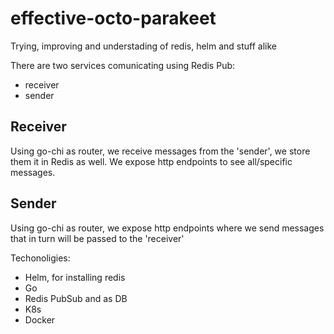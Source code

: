 # effective-octo-parakeet
Trying, improving and understading of redis, helm and stuff alike

There are two services comunicating using Redis Pub:

- receiver
- sender

## Receiver

Using go-chi as router, we receive messages from the 'sender', we store them it in Redis as well.
We expose http endpoints to see all/specific messages.

## Sender

Using go-chi as router, we expose http endpoints where we send messages that in turn will be passed to the 'receiver'

Techonoligies:

- Helm, for installing redis
- Go
- Redis PubSub and as DB
- K8s
- Docker

